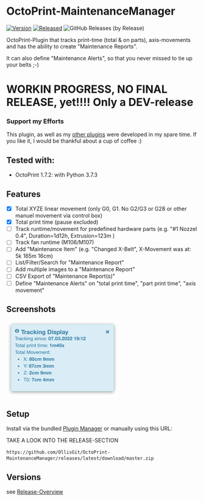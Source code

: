 # OctoPrint-MaintenanceManager
[![Version](https://img.shields.io/badge/dynamic/json.svg?color=brightgreen&label=version&url=https://api.github.com/repos/OllisGit/OctoPrint-MaintenanceManager/releases&query=$[0].name)]()
[![Released](https://img.shields.io/badge/dynamic/json.svg?color=brightgreen&label=released&url=https://api.github.com/repos/OllisGit/OctoPrint-MaintenanceManager/releases&query=$[0].published_at)]()
![GitHub Releases (by Release)](https://img.shields.io/github/downloads/OllisGit/OctoPrint-MaintenanceManager/latest/total.svg)


OctoPrint-Plugin that tracks print-time (total & on parts), axis-movements and has the ability to create "Maintenance Reports".

It can also define "Maintenance Alerts", so that you never missed to tie up your belts ;-)

# WORKIN PROGRESS, NO FINAL RELEASE, yet!!!! Only a DEV-release

### Support my Efforts

This plugin, as well as my [other plugins](https://github.com/OllisGit/) were developed in my spare time.
If you like it, I would be thankful about a cup of coffee :)

## Tested with:
- OctoPrint 1.7.2:  with Python 3.7.3

## Features
- [x] Total XYZE linear movement (only G0, G1. No G2/G3 or G28 or other manuel movement via control box)
- [x] Total print time (pause excluded)
- [ ] Track runtime/movement for predefined hardware parts (e.g. "#1 Nozzel 0.4", Duration=1d12h, Extrusion=123m )
- [ ] Track fan runtime (M106/M107)
- [ ] Add "Maintenance Item" (e.g. "Changed X-Belt", X-Movement was at: 5k 165m 16cm)
- [ ] List/Filter/Search for "Maintenance Report"
- [ ] Add multiple images to a "Maintenance Report"
- [ ] CSV Export of "Maintenance Report(s)"
- [ ] Define "Maintenance Alerts" on "total print time", "part print time", "axis movement"

## Screenshots

![trackingDisplay](screenshots/trackingDisplay.png "TrackingDisplay")

## Setup

Install via the bundled [Plugin Manager](https://docs.octoprint.org/en/master/bundledplugins/pluginmanager.html)
or manually using this URL:

TAKE A LOOK INTO THE RELEASE-SECTION

    https://github.com/OllisGit/OctoPrint-MaintenanceManager/releases/latest/download/master.zip

## Versions

see [Release-Overview](https://github.com/OllisGit/OctoPrint-MaintenanceManager/releases/)

